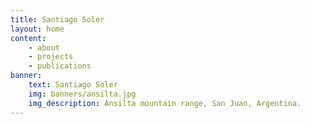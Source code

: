 ```yaml
---
title: Santiago Soler
layout: home
content:
    - about
    - projects
    - publications
banner:
    text: Santiago Soler
    img: banners/ansilta.jpg
    img_description: Ansilta mountain range, San Juan, Argentina.
---
```

